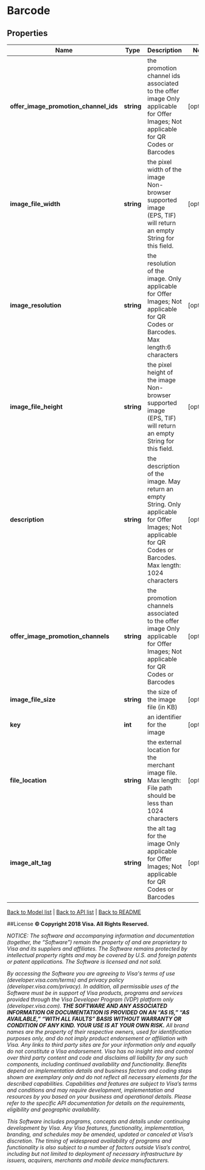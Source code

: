# Barcode

## Properties
Name | Type | Description | Notes
------------ | ------------- | ------------- | -------------
**offer_image_promotion_channel_ids** | **string** | the promotion channel ids associated to the offer image Only applicable for Offer Images; Not applicable for QR Codes or Barcodes | [optional] 
**image_file_width** | **string** | the pixel width of the image Non-browser supported image (EPS, TIF) will return an empty String for this field. | [optional] 
**image_resolution** | **string** | the resolution of the image. Only applicable for Offer Images; Not applicable for QR Codes or Barcodes. Max length:6 characters | [optional] 
**image_file_height** | **string** | the pixel height of the image Non-browser supported image (EPS, TIF) will return an empty String for this field. | [optional] 
**description** | **string** | the description of the image. May return an empty String. Only applicable for Offer Images; Not applicable for QR Codes or Barcodes. Max length: 1024 characters | [optional] 
**offer_image_promotion_channels** | **string** | the promotion channels associated to the offer image Only applicable for Offer Images; Not applicable for QR Codes or Barcodes | [optional] 
**image_file_size** | **string** | the size of the image file (in KB) | [optional] 
**key** | **int** | an identifier for the image | [optional] 
**file_location** | **string** | the external location for the merchant image file. Max length: File path should be less than 1024 characters | [optional] 
**image_alt_tag** | **string** | the alt tag for the image Only applicable for Offer Images; Not applicable for QR Codes or Barcodes | [optional] 

[Back to Model list](../../README.md#documentation-for-models)   |   [Back to API list](../../README.md#documentation-for-api-endpoints)   |   [Back to README](../../README.md)



##License
**© Copyright 2018 Visa. All Rights Reserved.**

*NOTICE: The software and accompanying information and documentation (together, the “Software”) remain the property of
and are proprietary to Visa and its suppliers and affiliates. The Software remains protected by intellectual property
rights and may be covered by U.S. and foreign patents or patent applications. The Software is licensed and not sold.*

*By accessing the Software you are agreeing to Visa's terms of use (developer.visa.com/terms) and privacy policy (developer.visa.com/privacy).
In addition, all permissible uses of the Software must be in support of Visa products, programs and services provided
through the Visa Developer Program (VDP) platform only (developer.visa.com). **THE SOFTWARE AND ANY ASSOCIATED
INFORMATION OR DOCUMENTATION IS PROVIDED ON AN “AS IS,” “AS AVAILABLE,” “WITH ALL FAULTS” BASIS WITHOUT WARRANTY OR
CONDITION OF ANY KIND. YOUR USE IS AT YOUR OWN RISK.** All brand names are the property of their respective owners, used for identification purposes only, and do not imply
product endorsement or affiliation with Visa. Any links to third party sites are for your information only and equally
do not constitute a Visa endorsement. Visa has no insight into and control over third party content and code and disclaims
all liability for any such components, including continued availability and functionality. Benefits depend on implementation
details and business factors and coding steps shown are exemplary only and do not reflect all necessary elements for the
described capabilities. Capabilities and features are subject to Visa’s terms and conditions and may require development,
implementation and resources by you based on your business and operational details. Please refer to the specific
API documentation for details on the requirements, eligibility and geographic availability.*

*This Software includes programs, concepts and details under continuing development by Visa. Any Visa features,
functionality, implementation, branding, and schedules may be amended, updated or canceled at Visa’s discretion.
The timing of widespread availability of programs and functionality is also subject to a number of factors outside Visa’s control,
including but not limited to deployment of necessary infrastructure by issuers, acquirers, merchants and mobile device manufacturers.*
